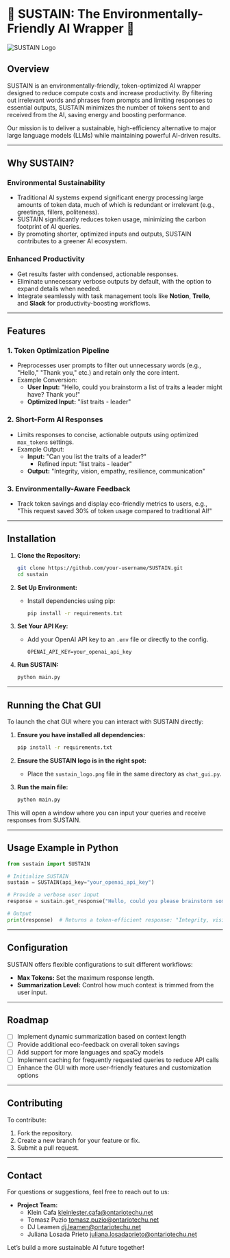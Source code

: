 # 🌱 SUSTAIN: The Environmentally-Friendly AI Wrapper 🌱
![SUSTAIN Logo](https://github.com/user-attachments/assets/bbb7337a-dcd5-4dd6-bded-3a264c41af46)

## Overview
SUSTAIN is an environmentally-friendly, token-optimized AI wrapper designed to reduce compute costs and increase productivity. By filtering out irrelevant words and phrases from prompts and limiting responses to essential outputs, SUSTAIN minimizes the number of tokens sent to and received from the AI, saving energy and boosting performance.

Our mission is to deliver a sustainable, high-efficiency alternative to major large language models (LLMs) while maintaining powerful AI-driven results.

---

## Why SUSTAIN?

### **Environmental Sustainability**
- Traditional AI systems expend significant energy processing large amounts of token data, much of which is redundant or irrelevant (e.g., greetings, fillers, politeness).
- SUSTAIN significantly reduces token usage, minimizing the carbon footprint of AI queries.
- By promoting shorter, optimized inputs and outputs, SUSTAIN contributes to a greener AI ecosystem.

### **Enhanced Productivity**
- Get results faster with condensed, actionable responses.
- Eliminate unnecessary verbose outputs by default, with the option to expand details when needed.
- Integrate seamlessly with task management tools like **Notion**, **Trello**, and **Slack** for productivity-boosting workflows.

---

## Features

### **1. Token Optimization Pipeline**
- Preprocesses user prompts to filter out unnecessary words (e.g., "Hello," "Thank you," etc.) and retain only the core intent.
- Example Conversion:  
  - **User Input:** "Hello, could you brainstorm a list of traits a leader might have? Thank you!"  
  - **Optimized Input:** "list traits - leader"

### **2. Short-Form AI Responses**
- Limits responses to concise, actionable outputs using optimized `max_tokens` settings.
- Example Output:
  - **Input:** "Can you list the traits of a leader?" 
    - Refined input: "list traits - leader" 
  - **Output:** "Integrity, vision, empathy, resilience, communication"

### **3. Environmentally-Aware Feedback**
- Track token savings and display eco-friendly metrics to users, e.g., "This request saved 30% of token usage compared to traditional AI!"

---

## Installation
1. **Clone the Repository:**
   ```bash
   git clone https://github.com/your-username/SUSTAIN.git
   cd sustain
   ```

2. **Set Up Environment:**
   - Install dependencies using pip:
     ```bash
     pip install -r requirements.txt
     ```

3. **Set Your API Key:**
   - Add your OpenAI API key to an `.env` file or directly to the config.
     ```
     OPENAI_API_KEY=your_openai_api_key
     ```

4. **Run SUSTAIN:**
   ```bash
   python main.py
   ```

---

## Running the Chat GUI

To launch the chat GUI where you can interact with SUSTAIN directly:

1. **Ensure you have installed all dependencies:**
   ```bash
   pip install -r requirements.txt
   ```

2. **Ensure the SUSTAIN logo is in the right spot:**
   - Place the `sustain_logo.png` file in the same directory as `chat_gui.py`.

3. **Run the main file:**
   ```bash
   python main.py
   ```

This will open a window where you can input your queries and receive responses from SUSTAIN.

---

## Usage Example in Python
```python
from sustain import SUSTAIN

# Initialize SUSTAIN
sustain = SUSTAIN(api_key="your_openai_api_key")

# Provide a verbose user input
response = sustain.get_response("Hello, could you please brainstorm some key traits a leader should have?")

# Output
print(response)  # Returns a token-efficient response: "Integrity, vision, empathy, resilience"
```

---

## Configuration
SUSTAIN offers flexible configurations to suit different workflows:
- **Max Tokens:** Set the maximum response length.
- **Summarization Level:** Control how much context is trimmed from the user input.

---

## Roadmap
- [ ] Implement dynamic summarization based on context length
- [ ] Provide additional eco-feedback on overall token savings
- [ ] Add support for more languages and spaCy models
- [ ] Implement caching for frequently requested queries to reduce API calls
- [ ] Enhance the GUI with more user-friendly features and customization options

---

## Contributing
To contribute:
1. Fork the repository.
2. Create a new branch for your feature or fix.
3. Submit a pull request.

---

## Contact
For questions or suggestions, feel free to reach out to us:
- **Project Team:**
   - Klein Cafa kleinlester.cafa@ontariotechu.net
   - Tomasz Puzio tomasz.puzio@ontariotechu.net
   - DJ Leamen dj.leamen@ontariotechu.net
   - Juliana Losada Prieto juliana.losadaprieto@ontariotechu.net

Let’s build a more sustainable AI future together!
